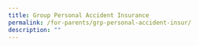 ```yaml
---
title: Group Personal Accident Insurance
permalink: /for-parents/grp-personal-accident-insur/
description: ""
---
```

